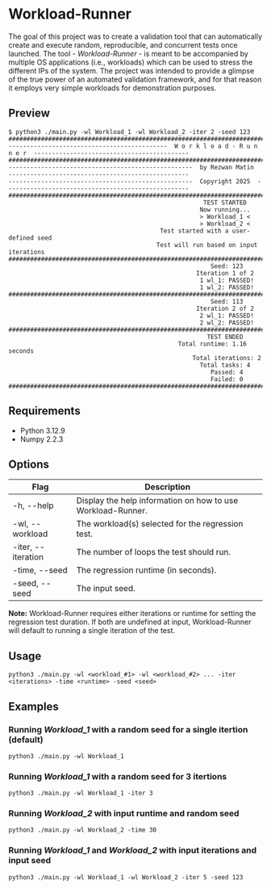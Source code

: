 # Workload-Runner

The goal of this project was to create a validation tool that can automatically create and execute random, reproducible, and concurrent tests once launched. The tool - *Workload-Runner* - is meant to be accompanied by multiple OS applications (i.e., workloads) which can be used to stress the different IPs of the system. The project was intended to provide a glimpse of the true power of an automated validation framework, and for that reason it employs very simple workloads for demonstration purposes.  

## Preview

    $ python3 ./main.py -wl Workload_1 -wl Workload_2 -iter 2 -seed 123
    ########################################################################################################################
    --------------------------------------------  W o r k l o a d - R u n n e r  -------------------------------------------
    ########################################################################################################################
    ---------------------------------------------------  by Rezwan Matin  --------------------------------------------------
    ---------------------------------------------------  Copyright 2025  ---------------------------------------------------
    ########################################################################################################################
                                                          TEST STARTED
                                                         Now running...
                                                         > Workload_1 <
                                                         > Workload_2 <
                                              Test started with a user-defined seed
                                             Test will run based on input iterations
    ########################################################################################################################
                                                            Seed: 123
                                                        Iteration 1 of 2
                                                         1 wl_1: PASSED!
                                                         1 wl_2: PASSED!
    ########################################################################################################################
                                                            Seed: 113
                                                        Iteration 2 of 2
                                                         2 wl_1: PASSED!
                                                         2 wl_2: PASSED!
    ########################################################################################################################
                                                           TEST ENDED
                                                   Total runtime: 1.16 seconds
                                                       Total iterations: 2
                                                         Total tasks: 4
                                                            Passed: 4
                                                            Failed: 0
    ########################################################################################################################

## Requirements

- Python 3.12.9
- Numpy 2.2.3

## Options

| Flag               | Description                                                 |
| ------------------ | ----------------------------------------------------------- |
| -h, --help         | Display the help information on how to use Workload-Runner. |
| -wl, --workload    | The workload(s) selected for the regression test.           |
| -iter, --iteration | The number of loops the test should run.                    |
| -time, --seed      | The regression runtime (in seconds).                        |
| -seed, --seed      | The input seed.                                             |

**Note:** Workload-Runner requires either iterations or runtime for setting the regression test duration. If both are undefined at input, Workload-Runner will default to running a single iteration of the test.

## Usage

    python3 ./main.py -wl <workload_#1> -wl <workload_#2> ... -iter <iterations> -time <runtime> -seed <seed>

## Examples

### Running *Workload_1* with a random seed for a single itertion (default)

    python3 ./main.py -wl Workload_1

### Running *Workload_1* with a random seed for 3 itertions

    python3 ./main.py -wl Workload_1 -iter 3

### Running *Workload_2* with input runtime and random seed

    python3 ./main.py -wl Workload_2 -time 30

### Running *Workload_1* and *Workload_2* with input iterations and input seed

    python3 ./main.py -wl Workload_1 -wl Workload_2 -iter 5 -seed 123
